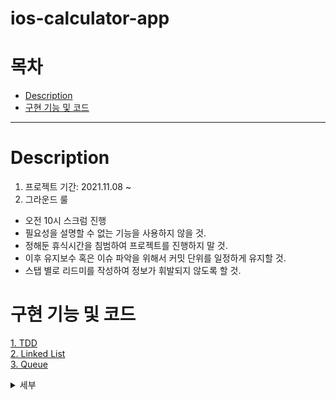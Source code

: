 # ios-calculator-app

# 목차
* [Description](#-Description)
* [구현 기능 및 코드](#-구현-기능-및-코드)

---

# Description
1. 프로젝트 기간: 2021.11.08 ~
2. 그라운드 룰
  * 오전 10시 스크럼 진행
  * 필요성을 설명할 수 없는 기능을 사용하지 않을 것.
  * 정해둔 휴식시간을 침범하여 프로젝트를 진행하지 말 것.
  * 이후 유지보수 혹은 이슈 파악을 위해서 커밋 단위를 일정하게 유지할 것.
  * 스탭 별로 리드미를 작성하여 정보가 휘발되지 않도록 할 것.

# 구현 기능 및 코드
[1. TDD](#-1.-TDD) <br/>
[2. Linked List](#-2.-Linked-List) <br/>
[3. Queue](#-3.-Queue) <br/>

<details>
<summary>세부</summary>
<div markdown="0">

### 1. TDD
테스트 주도 개발(Test Driven Development)로, 설계 이후 테스트 케이스를 작성하는 프로세스가 아닌 테스트 케이스를 작성한 이후 코드가 작성되는 프로세스를 의미한다.
```swift
func test_insert후test_Elements에값을그대로반환되는지() {
    let value = "5"
        
    sut.insert(value)
        
    XCTAssertEqual(sut.test_Elements(), [value])
}
```
  
### 2. Linked List
value와 next로 이루어진 노드가 연결되어 있는 자료구조이며, 자료의 추가나 삭제에 유리하다는 장점을 가지고 있다.
  
![](https://commons.wikimedia.org/wiki/File:Single_linked_list.png)
  
```swift
class Node {
    let value: String
    var next: Node?
    
    init(value: String, next: Node?) {
        self.value = value
        self.next = next
    }
}
```
  
### 3. Queue
FIFO(First In First Out) 구조로 데이터를 저장하는 자료구조이다.

![](https://imgur.com/ngYHRKF)

</div>
</details>
